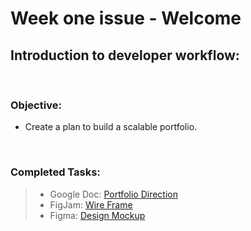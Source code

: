 # Week one issue - Welcome

## Introduction to developer workflow:

<br/>

### **Objective**:

- Create a plan to build a scalable portfolio.

<br/>

### Completed Tasks:

> - Google Doc: [Portfolio Direction](https://docs.google.com/document/d/1DdPC0cvgLfccIDbLe83c58WjxhzNBPp3wlO8FhaMSqc/edit?usp=sharing)
> - FigJam: [Wire Frame](https://www.figma.com/file/8fB7TgesU2L2iQbHh4PBrG/Untitled?t=Hs0FHz3SuDCuN8L8-1)
> - Figma: [Design Mockup](https://www.figma.com/file/hHlfHGJ4luNlg71S6M0ho9/Untitled?t=Hs0FHz3SuDCuN8L8-1)